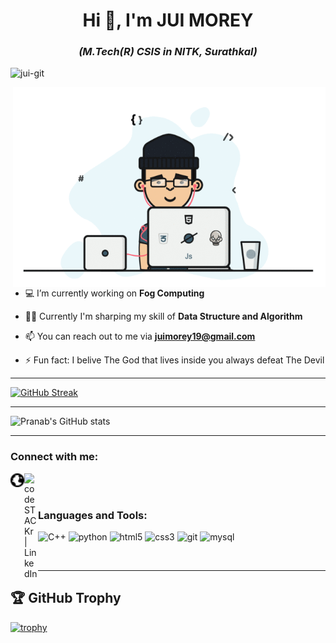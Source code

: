


<!-- <img align="center" src="./banner.png"/></a> -->

<h1 align="center"><b>Hi 👋, I'm JUI MOREY</b></h1>
<h3 align="center"><i>(M.Tech(R) CSIS in NITK, Surathkal)</i></h3>

<p align="left"> <img src="https://komarev.com/ghpvc/?username=pranabnandy&label=visitors%20&color=129e00&style=plastic" alt="jui-git" /> </p>
<img align="right" alt="GIF" src="gif image.gif" width="500px" height="320" />



- 💻 I’m currently working on **Fog Computing**

- 👨‍💻 Currently I'm sharping my skill of **Data Structure and Algorithm** 

- 📫 You can reach out to me via  **juimorey19@gmail.com**

-  ⚡ Fun fact: I belive The God that lives inside you always defeat The Devil

 <hr>
 
[![GitHub Streak](http://github-readme-streak-stats.herokuapp.com?user=jui-git&theme=vue-dark&date_format=M%20j%5B%2C%20Y%5D)](https://git.io/streak-stats)
 
  <hr>
 
![Pranab's GitHub stats](https://github-readme-stats.vercel.app/api?username=jui-git&theme=tokyonight)



 <hr>


### Connect with me:

[<img align="left" alt="codeSTACKr.com" width="22px" src="https://raw.githubusercontent.com/iconic/open-iconic/master/svg/globe.svg" />][website]

[<img align="left" alt="codeSTACKr | LinkedIn" width="22px" src="https://cdn.jsdelivr.net/npm/simple-icons@v3/icons/linkedin.svg" />][linkedin]

<br />
<br />


### Languages and Tools:



<p align="left">
<img src="https://i.pinimg.com/originals/99/f8/87/99f887833c475448723d3c9ac16c179b.png" alt="C++" width="40" height="40"/> 
<img src="https://cdn3.iconfinder.com/data/icons/logos-and-brands-adobe/512/267_Python-512.png" alt="python" width="40" height="40"/> 
<img src="https://upload.wikimedia.org/wikipedia/commons/thumb/6/61/HTML5_logo_and_wordmark.svg/512px-HTML5_logo_and_wordmark.svg.png" alt="html5" height="40"/> 
<img src="https://upload.wikimedia.org/wikipedia/commons/thumb/d/d5/CSS3_logo_and_wordmark.svg/1200px-CSS3_logo_and_wordmark.svg.png" alt="css3" height="40"/> 

<img src="https://www.vectorlogo.zone/logos/git-scm/git-scm-icon.svg" alt="git" width="40" height="40"/> 
<img src="https://i.pinimg.com/originals/50/f1/58/50f1582a95bdac10f1c3fa295c8b947b.png" alt="mysql" width="40" height="40"/>

</p>
<br />
 

[website]: https://jui-git.github.io/poersonal-website/
[gmail]: juimorey19@gmail.com
[linkedin]: https://www.linkedin.com/in/jui-morey-14a151159












 <hr>



## 🏆 GitHub Trophy
[![trophy](https://github-profile-trophy.vercel.app/?username=PranabNandy&column=8)](https://github-profile-trophy.vercel.app/?username=jui-git&column=8)

